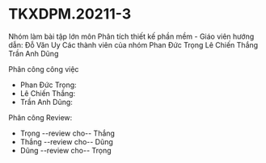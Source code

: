 # TKXDPM.20211-3
Nhóm làm bài tập lớn môn Phân tích thiết kế phần mềm - Giáo viên hướng dẫn: Đỗ Văn Uy
Các thành viên của nhóm
Phan Đức Trọng 
Lê Chiến Thắng
Trần Anh Dũng

Phân công công việc
- Phan Đức Trọng:
- Lê Chiến Thắng:
- Trần Anh Dũng:

Phân công Review:
- Trọng --review cho-- Thắng
- Thắng --review cho-- Dũng
- Dũng --review cho-- Trọng



